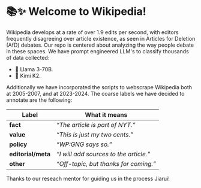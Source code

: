 # 📚✨ Welcome to Wikipedia! 

Wikipedia develops at a rate of over 1.9 edits per second, with editors frequently disagreeing over article existence, as seen in Articles for Deletion (AfD) debates.
Our repo is centered about analyzing the way people debate in these spaces. We have prompt engineered LLM's to classify thousands of data collected:
- 🦙 Llama 3-70B.
- 🥝 Kimi K2.
  
Additionally we have incorporated the scripts to webscrape Wikipedia both at 2005-2007, and at 2023-2024.
The coarse labels we have decided to annotate are the following:

| Label              |  What it means                          |
| ------------------ |  -------------------------------------- |
| **fact**           |  *“The article is part of NYT.”*        |
| **value**          |  *“This is just my two cents.”*         |
| **policy**         |  *“WP:GNG says so.”*                    |
| **editorial/meta** |  *“I will add sources to the article."* |
| **other**          |  *“Off-topic, but thanks for coming.”*  |


Thanks to our reseach mentor for guiding us in the process Jiarui!
